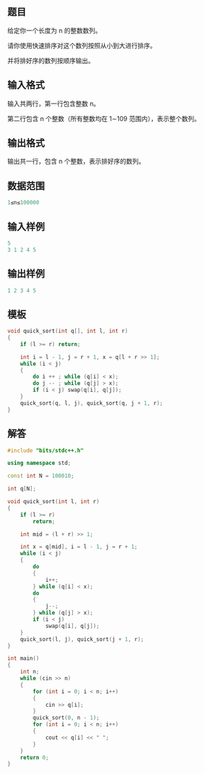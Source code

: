 ## **题目**
给定你一个长度为 n 的整数数列。

请你使用快速排序对这个数列按照从小到大进行排序。

并将排好序的数列按顺序输出。

## **输入格式**
输入共两行，第一行包含整数 n。

第二行包含 n 个整数（所有整数均在 1∼109 范围内），表示整个数列。

## **输出格式**
输出共一行，包含 n 个整数，表示排好序的数列。

## **数据范围**
```c++
1≤n≤100000
```

## **输入样例**
```c++
5
3 1 2 4 5
```

## **输出样例**
```c++
1 2 3 4 5
```

## **模板**
```c++
void quick_sort(int q[], int l, int r)
{
    if (l >= r) return;

    int i = l - 1, j = r + 1, x = q[l + r >> 1];
    while (i < j)
    {
        do i ++ ; while (q[i] < x);
        do j -- ; while (q[j] > x);
        if (i < j) swap(q[i], q[j]);
    }
    quick_sort(q, l, j), quick_sort(q, j + 1, r);
}
```

## **解答**

```c++
#include "bits/stdc++.h"

using namespace std;

const int N = 100010;

int q[N];

void quick_sort(int l, int r)
{
    if (l >= r)
        return;

    int mid = (l + r) >> 1;

    int x = q[mid], i = l - 1, j = r + 1;
    while (i < j)
    {
        do
        {
            i++;
        } while (q[i] < x);
        do
        {
            j--;
        } while (q[j] > x);
        if (i < j)
            swap(q[i], q[j]);
    }
    quick_sort(l, j), quick_sort(j + 1, r);
}

int main()
{
    int n;
    while (cin >> n)
    {
        for (int i = 0; i < n; i++)
        {
            cin >> q[i];
        }
        quick_sort(0, n - 1);
        for (int i = 0; i < n; i++)
        {
            cout << q[i] << " ";
        }
    }
    return 0;
}
```